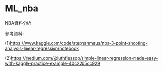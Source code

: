 # ML_nba
NBA資料分析


參考資料:


(1)https://www.kaggle.com/code/stephanmaus/nba-3-point-shooting-analysis-linear-regression/notebook


(2)https://medium.com/@luthfiessop/simple-linear-regression-made-easy-with-kaggle-practice-example-40c22b5cc929
